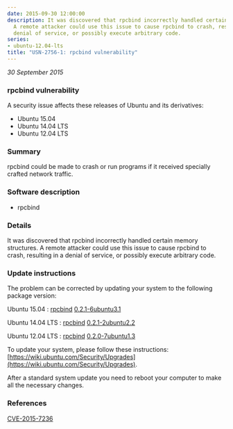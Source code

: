 ```yaml
---
date: 2015-09-30 12:00:00
description: It was discovered that rpcbind incorrectly handled certain memory structures.
  A remote attacker could use this issue to cause rpcbind to crash, resulting in a
  denial of service, or possibly execute arbitrary code.
series:
- ubuntu-12.04-lts
title: "USN-2756-1: rpcbind vulnerability"
---
```


*30 September 2015*

### rpcbind vulnerability

A security issue affects these releases of Ubuntu and its derivatives:

* Ubuntu 15.04
* Ubuntu 14.04 LTS
* Ubuntu 12.04 LTS

### Summary

rpcbind could be made to crash or run programs if it received specially crafted network traffic.

### Software description

* rpcbind 

### Details

It was discovered that rpcbind incorrectly handled certain memory structures. A remote attacker could use this issue to cause rpcbind to crash, resulting in a denial of service, or possibly execute arbitrary code. 

### Update instructions

The problem can be corrected by updating your system to the following package version:

Ubuntu 15.04
 : [rpcbind](https://launchpad.net/ubuntu/+source/rpcbind) <span> [0.2.1-6ubuntu3.1](https://launchpad.net/ubuntu/+source/rpcbind/0.2.1-6ubuntu3.1) </span> 

Ubuntu 14.04 LTS
 : [rpcbind](https://launchpad.net/ubuntu/+source/rpcbind) <span> [0.2.1-2ubuntu2.2](https://launchpad.net/ubuntu/+source/rpcbind/0.2.1-2ubuntu2.2) </span> 

Ubuntu 12.04 LTS
 : [rpcbind](https://launchpad.net/ubuntu/+source/rpcbind) <span> [0.2.0-7ubuntu1.3](https://launchpad.net/ubuntu/+source/rpcbind/0.2.0-7ubuntu1.3) </span> 

To update your system, please follow these instructions: [https://wiki.ubuntu.com/Security/Upgrades](https://wiki.ubuntu.com/Security/Upgrades).

After a standard system update you need to reboot your computer to make all the necessary changes. 

### References

 
 [CVE-2015-7236](http://people.ubuntu.com/~ubuntu-security/cve/CVE-2015-7236)
